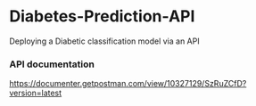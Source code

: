 # Diabetes-Prediction-API
Deploying a Diabetic classification model via an API

### API documentation
https://documenter.getpostman.com/view/10327129/SzRuZCfD?version=latest
